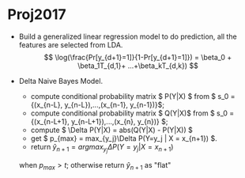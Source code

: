 # Proj2017
- Build a generalized linear regression model to do prediction, all the features are selected from LDA.
$$ \log(\frac{Pr[y_{d+1}=1]}{1-Pr[y_{d+1}=1]}) = \beta_0 + \beta_1T_{d,1}+ ...+\beta_kT_{d,k}) $$

- Delta Naive Bayes Model.
  - compute conditional probability matrix $ P(Y|X) $ from $ s_0 = \{(x_{n-L}, y_{n-L}),...,(x_{n-1}, y_{n-1})\}$;
  - compute conditional probability matrix $ Q(Y|X)$ from $ s_0 = \{(x_{n-L+1}, y_{n-L+1}),...,(x_{n}, y_{n})\} $;
  - compute $ \Delta P(Y|X) = abs(Q(Y|X) - P(Y|X)) $
  - get $ p_{max} = max_{y_j}\Delta P(Y=y_j | X = x_{n+1}) $.
  - return $\hat{y}_{n+1} = arg max_{y_j} \Delta P(Y=y_j | X = x_{n+1})$
  
  when $p_{max}>t$; 
  otherwise return $\hat{y}_{n+1}$ as "flat"
